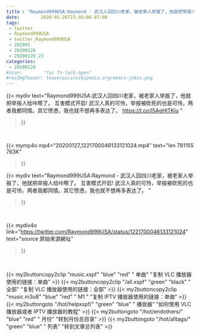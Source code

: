 ```yaml
---
title : "Raymond999USA:Raymond - 武汉人回四川老家，被老家人举报了，他就把举报人给咔嚓了。 互害模式开启!  武汉人真的可怜，举报被砍死的也是可怜，两者我都同情。其它愤懑，我也就不想再多表达了。 "
date:        2020-01-26T23:48:06-07:00
tags:
 - twitter
 - Raymond999USA
 - twitter_Raymond999USA
 - 202001
 - 20200126
 - 20200126_23
categories:
 - 20200126
#icon:        "fas fa-lock-open"
#resImgTeaser: teaserpics/wikipedia.org/emacs-jokes.png
---
```


{{< mydiv text="Raymond999USA:武汉人回四川老家，被老家人举报了，他就把举报人给咔嚓了。 互害模式开启!  武汉人真的可怜，举报被砍死的也是可怜，两者我都同情。其它愤懑，我也就不想再多表达了。 https://t.co/l5AgHlTKju "
>}}
<br>


{{< mymp4o mp4="20200127_1221700046133121024.mp4"
text="len 781155    763K"
>}}


{{< mydiv text="Raymond999USA:Raymond - 武汉人回四川老家，被老家人举报了，他就把举报人给咔嚓了。 互害模式开启!  武汉人真的可怜，举报被砍死的也是可怜，两者我都同情。其它愤懑，我也就不想再多表达了。 "
>}}
<br>

{{< mydiv4o link="https://twitter.com/Raymond999USA/status/1221700046133121024"
text="source 原始來源網址"
>}}


<br>

{{< my2buttoncopy2clip "music.xspf"        "blue"   "red"    " 单曲"  "复制 VLC 播放器使用的链接：单曲" >}} {{< my2buttoncopy2clip "/all.xspf"         "green"  "black"  " 全部"  "复制 VLC 播放器使用的链接：全部" >}} {{< my2buttoncopy2clip "music.m3u8"        "blue"   "red"    " M1 "    "复制 IPTV 播放器使用的链接：单曲" >}} {{< my2buttongoto      "/hot/helpxspf/"    "green"  "blue"   " 播放器" "如何使用 VLC 播放器或者 IPTV 播放器的教程" >}} {{< my2buttongoto      "/hot/endothers/"   "blue"   "red"    " 月份"   "转到月份总目录" >}} {{< my2buttongoto      "/hot/alltags/"     "green"  "blue"   " 列表"   "转到文章总列表" >}} 
